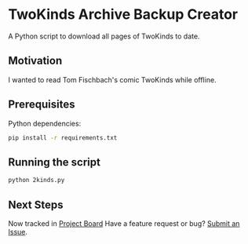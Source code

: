 # TwoKinds Archive Backup Creator


A Python script to download all pages of TwoKinds to date. 

## Motivation
I wanted to read Tom Fischbach's comic TwoKinds while offline.  


## Prerequisites

Python dependencies: 

```bash
pip install -r requirements.txt
```


## Running the script
```bash
python 2kinds.py
```


## Next Steps
Now tracked in [Project Board](https://github.com/basicallyodd/twokinds-archiver/projects/1)
Have a feature request or bug? [Submit an Issue](https://github.com/basicallyodd/twokinds-archiver/issues/new/choose).